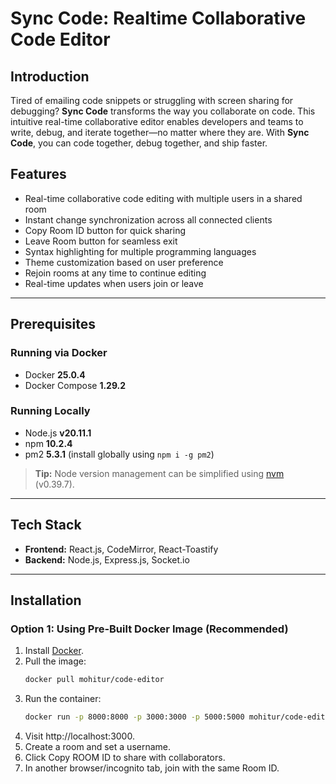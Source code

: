 # Sync Code: Realtime Collaborative Code Editor

## Introduction

Tired of emailing code snippets or struggling with screen sharing for debugging? **Sync Code** transforms the way you collaborate on code. This intuitive real-time collaborative editor enables developers and teams to write, debug, and iterate together—no matter where they are. With **Sync Code**, you can code together, debug together, and ship faster.

## Features

- Real-time collaborative code editing with multiple users in a shared room
- Instant change synchronization across all connected clients
- Copy Room ID button for quick sharing
- Leave Room button for seamless exit
- Syntax highlighting for multiple programming languages
- Theme customization based on user preference
- Rejoin rooms at any time to continue editing
- Real-time updates when users join or leave

---

## Prerequisites

### Running via Docker
- Docker **25.0.4**
- Docker Compose **1.29.2**

### Running Locally
- Node.js **v20.11.1**
- npm **10.2.4**
- pm2 **5.3.1** (install globally using `npm i -g pm2`)

> **Tip:** Node version management can be simplified using [nvm](https://github.com/nvm-sh/nvm) (v0.39.7).

---

## Tech Stack

- **Frontend:** React.js, CodeMirror, React-Toastify  
- **Backend:** Node.js, Express.js, Socket.io  

---

## Installation

### Option 1: Using Pre-Built Docker Image (Recommended)
1. Install [Docker](https://www.docker.com/).
2. Pull the image:
   ```bash
   docker pull mohitur/code-editor
3. Run the container:
   ```bash
   docker run -p 8000:8000 -p 3000:3000 -p 5000:5000 mohitur/code-editor
4. Visit http://localhost:3000.
5. Create a room and set a username.
6. Click Copy ROOM ID to share with collaborators.
7. In another browser/incognito tab, join with the same Room ID.
